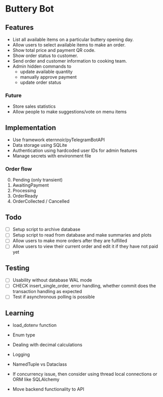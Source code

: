 # Buttery Bot

## Features

- List all available items on a particular buttery opening day.
- Allow users to select available items to make an order.
- Show total price and payment QR code.
- Show order status to customer.
- Send order and customer information to cooking team.
- Admin hidden commands to
    - update available quantity
    - manually approve payment
    - update order status

### Future
- Store sales statistics
- Allow people to make suggestions/vote on menu items

## Implementation

- Use framework eternnoir/pyTelegramBotAPI
- Data storage using SQLite
- Authentication using hardcoded user IDs for admin features
- Manage secrets with environment file

### Order flow

0. Pending (only transient)
1. AwaitingPayment
2. Processing
3. OrderReady
4. OrderCollected / Cancelled

## Todo
 
- [ ] Setup script to archive database
- [ ] Setup script to read from database and make summaries and plots 
- [ ] Allow users to make more orders after they are fulfilled
- [ ] Allow users to view their current order and edit it if they have not paid yet

## Testing

- [ ] Usability without database WAL mode
- [ ] CHECK insert_single_order, error handling, whether commit does the transaction handling as expected
- [ ] Test if asynchronous polling is possible

## Learning 

- load_dotenv function
- Enum type
- Dealing with decimal calculations
- Logging 
- NamedTuple vs Dataclass

- If concurrency issue, then consider using thread local connections or ORM like SQLAlchemy
- Move backend functionality to API
